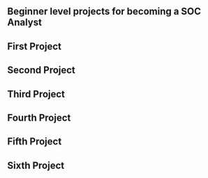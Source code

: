 ## Beginner level projects for becoming a SOC Analyst


First Project 
--------------



Second Project 
--------------


Third Project
--------------


Fourth Project 
--------------


Fifth Project
--------------

Sixth Project
--------------

